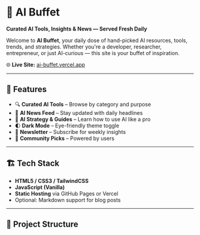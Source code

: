 # 🧠 AI Buffet

**Curated AI Tools, Insights & News — Served Fresh Daily**

Welcome to **AI Buffet**, your daily dose of hand-picked AI resources, tools, trends, and strategies. Whether you're a developer, researcher, entrepreneur, or just AI-curious — this site is your buffet of inspiration.

🌐 **Live Site:** [ai-buffet.vercel.app](https://ai-buffet.vercel.app)

---

## 🚀 Features

- 🔍 **Curated AI Tools** – Browse by category and purpose
- 📰 **AI News Feed** – Stay updated with daily headlines
- 🧰 **AI Strategy & Guides** – Learn how to use AI like a pro
- 🌓 **Dark Mode** – Eye-friendly theme toggle
- 💌 **Newsletter** – Subscribe for weekly insights
- 💬 **Community Picks** – Powered by users

---

## 🏗️ Tech Stack

- **HTML5 / CSS3 / TailwindCSS**
- **JavaScript (Vanilla)**
- **Static Hosting** via GitHub Pages or Vercel
- Optional: Markdown support for blog posts

---

## 📂 Project Structure

